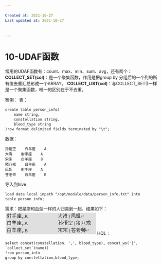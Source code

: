 ```yaml
---

Created at: 2021-10-27
Last updated at: 2021-10-27


---
```


# 10-UDAF函数


常用的UDAF函数有：count、max、min、sum、avg，还有两个：
**COLLECT\_SET(col)**：是一个聚集函数，作用是把group by 分组后的一个列的所有值去重汇总形成一个ARRAY。
**COLLECT\_LIST(col)**：与COLLECT\_SET()一样是一个聚集函数，唯一的区别在于不去重。

案例：
表：
```
create table person_info(
    name string,
    constellation string,
    blood_type string
)row format delimited fields terminated by "\t";
```
数据：
```
孙悟空    白羊座    A
大海    射手座    A
宋宋    白羊座    B
猪八戒    白羊座    A
凤姐    射手座    A
苍老师    白羊座    B
```
导入到hive
```
load data local inpath "/opt/module/data/person_info.txt" into table person_info;
```
需求：把星座和血型一样的人归类到一起，结果如下：
![unknown_filename.png](./_resources/10-UDAF函数.resources/unknown_filename.png)
HQL：
```
select concat(constellation, ',', blood_type), concat_ws('|', `collect_set`(name))
from person_info
group by constellation,blood_type;
```

